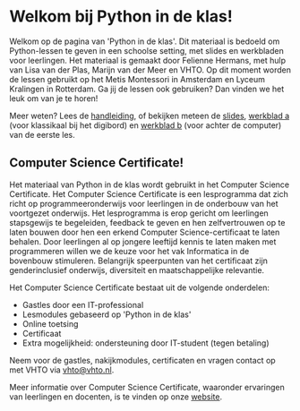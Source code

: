 # Welkom bij Python in de klas!

Welkom op de pagina van 'Python in de klas'. Dit materiaal is bedoeld om Python-lessen te geven in een schoolse setting, met slides en werkbladen voor leerlingen. Het materiaal is gemaakt door Felienne Hermans, met hulp van Lisa van der Plas, Marijn van der Meer en VHTO. Op dit moment worden de lessen gebruikt op het Metis Montessori in Amsterdam en Lyceum Kralingen in Rotterdam. Ga jij de lessen ook gebruiken? Dan vinden we het leuk om van je te horen!

Meer weten? Lees de [handleiding](https://app.gitbook.com/@felienne/s/python-in-de-klas/handleiding), of bekijken meteen de [slides](https://slides.com/felienne/pidk-m1-l1a), [werkblad a](https://app.gitbook.com/@felienne/s/python-in-de-klas/module-nederlands/les-1a) \(voor klassikaal bij het digibord\) en [werkblad b](https://app.gitbook.com/@felienne/s/python-in-de-klas/module-nederlands/les-1b) \(voor achter de computer\) van de eerste les.


## Computer Science Certificate!
Het materiaal van Python in de klas wordt gebruikt in het Computer Science Certificate. Het Computer Science Certificate is een lesprogramma dat zich richt op programmeeronderwijs voor leerlingen in de onderbouw van het voortgezet onderwijs. Het lesprogramma is erop gericht om leerlingen stapsgewijs te begeleiden, feedback te geven en hen zelfvertrouwen op te laten bouwen door hen een erkend Computer Science-certificaat te laten behalen. Door leerlingen al op jongere leeftijd kennis te laten maken met programmeren willen we de keuze voor het vak Informatica in de bovenbouw stimuleren. Belangrijk speerpunten van het certificaat zijn genderinclusief onderwijs, diversiteit en maatschappelijke relevantie.

Het Computer Science Certificate bestaat uit de volgende onderdelen:
* Gastles door een IT-professional
* Lesmodules gebaseerd op 'Python in de klas'
* Online toetsing 
* Certificaat
* Extra mogelijkheid: ondersteuning door IT-student (tegen betaling)

Neem voor de gastles, nakijkmodules, certificaten en vragen contact op met VHTO via [vhto@vhto.nl](mailto:vhto@vhto.nl).

Meer informatie over Computer Science Certificate, waaronder ervaringen van leerlingen en docenten, is te vinden op onze [website](https://www.vhto.nl/projecten/computer-science-certificate/over-computer-science-certificate/). 
